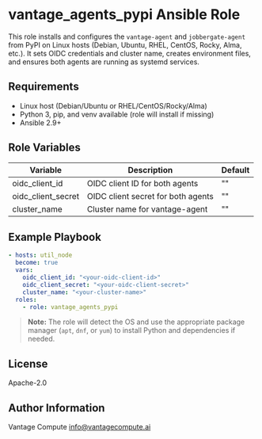 # vantage_agents_pypi Ansible Role

This role installs and configures the `vantage-agent` and `jobbergate-agent` from PyPI on Linux hosts (Debian, Ubuntu, RHEL, CentOS, Rocky, Alma, etc.). It sets OIDC credentials and cluster name, creates environment files, and ensures both agents are running as systemd services.

## Requirements
- Linux host (Debian/Ubuntu or RHEL/CentOS/Rocky/Alma)
- Python 3, pip, and venv available (role will install if missing)
- Ansible 2.9+

## Role Variables
| Variable           | Description                                 | Default |
|--------------------|---------------------------------------------|---------|
| oidc_client_id     | OIDC client ID for both agents              | ""      |
| oidc_client_secret | OIDC client secret for both agents          | ""      |
| cluster_name       | Cluster name for vantage-agent              | ""      |

## Example Playbook

```yaml
- hosts: util_node
  become: true
  vars:
    oidc_client_id: "<your-oidc-client-id>"
    oidc_client_secret: "<your-oidc-client-secret>"
    cluster_name: "<your-cluster-name>"
  roles:
    - role: vantage_agents_pypi
```

> **Note:** The role will detect the OS and use the appropriate package manager (`apt`, `dnf`, or `yum`) to install Python and dependencies if needed.

## License
Apache-2.0

## Author Information
Vantage Compute <info@vantagecompute.ai>
